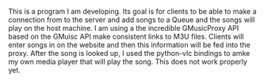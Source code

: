 This is a program I am developing. Its goal is for clients to be able to make a connection from to the server and add songs to a Queue and the songs will play on the host machine. I am using a the incredible GMusicProxy API based on the GMuisc API make consistent links to M3U files. Clients will enter songs in on the website and then this information will be fed into the proxy. After the song is looked up, I used the python-vlc bindings to amke my own media player that will play the song. This does not work properly yet.
